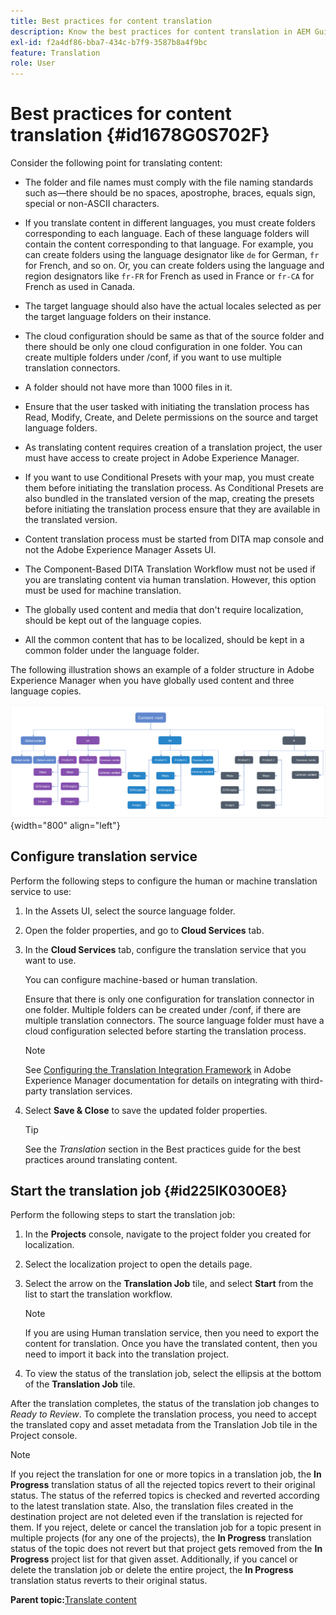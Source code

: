 ```yaml
---
title: Best practices for content translation
description: Know the best practices for content translation in AEM Guides. Learn how to configure the translation service, create a new translation project, and start the translation job.
exl-id: f2a4df86-bba7-434c-b7f9-3587b8a4f9bc
feature: Translation
role: User
---
```

# Best practices for content translation {#id1678G0S702F}

Consider the following point for translating content:

-   The folder and file names must comply with the file naming standards such as—there should be no spaces, apostrophe, braces, equals sign, special or non-ASCII characters.

-   If you translate content in different languages, you must create folders corresponding to each language. Each of these language folders will contain the content corresponding to that language. For example, you can create folders using the language designator like `de` for German, `fr` for French, and so on. Or, you can create folders using the language and region designators like `fr-FR` for French as used in France or `fr-CA` for French as used in Canada.
-   The target language should also have the actual locales selected as per the target language folders on their instance.
-   The cloud configuration should be same as that of the source folder and there should be only one cloud configuration in one folder. You can create multiple folders under /conf, if you want to use multiple translation connectors.
-   A folder should not have more than 1000 files in it.
-   Ensure that the user tasked with initiating the translation process has Read, Modify, Create, and Delete permissions on the source and target language folders.
-   As translating content requires creation of a translation project, the user must have access to create project in Adobe Experience Manager.
-   If you want to use Conditional Presets with your map, you must create them before initiating the translation process. As Conditional Presets are also bundled in the translated version of the map, creating the presets before initiating the translation process ensure that they are available in the translated version.
-   Content translation process must be started from DITA map console and not the Adobe Experience Manager Assets UI.
-   The Component-Based DITA Translation Workflow must not be used if you are translating content via human translation. However, this option must be used for machine translation.
-   The globally used content and media that don't require localization, should be kept out of the language copies.
-   All the common content that has to be localized, should be kept in a common folder under the language folder.

The following illustration shows an example of a folder structure in Adobe Experience Manager when you have globally used content and three language copies.

![](images/aem-directory_structure.png){width="800" align="left"}

## Configure translation service 

Perform the following steps to configure the human or machine translation service to use:

1.  In the Assets UI, select the source language folder.

1.  Open the folder properties, and go to **Cloud Services** tab.

1.  In the **Cloud Services** tab, configure the translation service that you want to use.

    You can configure machine-based or human translation.

    Ensure that there is only one configuration for translation connector in one folder. Multiple folders can be created under /conf, if there are multiple translation connectors. The source language folder must have a cloud configuration selected before starting the translation process.

    >[!NOTE]
    >
    > See [Configuring the Translation Integration Framework](https://experienceleague.adobe.com/docs/experience-manager-cloud-service/sites/administering/reusing-content/translation/integration-framework.html?lang=en) in Adobe Experience Manager documentation for details on integrating with third-party translation services.

1.  Select **Save & Close** to save the updated folder properties.


    >[!TIP]
    >
    > See the *Translation* section in the Best practices guide for the best practices around translating content.

<!--## Create a new translation project 

Perform the following steps to create a translation project:

>[!NOTE]
>
> Before performing steps in this procedure, ensure that you have created the required language root and target folders as described in the [Best practices for content translation](#id1678G0S702F).

1.  In the Assets UI, click on the DITA map file.

1.  Click the **Translation** tab.

1.  From the **Target Languages** list, select the locale to which you want to translate your project and click **Done**.

    A Summary and Details of topics and associated assets is shown.

    >[!IMPORTANT]
    >
    > The **Target Languages** show only those languages for which a language folder is created parallel to the source language. A language folder created at any other level, such as one level down from the source language folder is also not shown. Ensure that you create all your target language folders at the same level as your source language folder.

1.  Select the topics that you want to send for translation.

    You can also use the following topic filtering options:

    >[!NOTE]
    >
    > After applying the required filter, click **Done** in the Filter panel to filter topics based on your selection.

    -   **Translation Status**: Choose to filter topics based on their translation status. The available options are: Out of Sync, Missing Copy, In Progress, and In Sync.
    -   **Search**: Enter one or multiple terms to search in the topic titles.
    -   **Source Type**: Choose to filter topics based on their file types. The available options are: All, DITA, DITA Map, Resource.
    -   **Source Version Modified After**: Choose to filter topic based on their modification date and time. All topics modified after the specified date and time are shown in the list.
    -   **Baseline**: Click Use Baseline and choose a baseline created on the map. All files that are a part of the selected Baseline are shown in the Translation page. You can choose the desired files from the baseline and proceed with the translation process. Once your content is translated, you can export the translated Baseline. For more details about exporting the translated Baseline, see [Export translated Baseline](generate-output-use-baseline-for-publishing.md#id196SE600GHS).
1.  Click **Create/Update Language Copies** at the bottom of the Filter panel.

1.  From the **Project** list, select **Create a New Translation Project**.

    >[!NOTE]
    >
    > If you already have a translation project, you can add topics to that project. Select **Add to Existing Translation Project** option from the **Project** list and choose a project from the **Existing Translation Project** list.

1.  In the **Project Title** field, enter a title for the project.

1.  Select the **Include DITA Map** option to send the map for translation.
1.  Click **Start** to create a new translation project.

    A new translation project is created with the selected version of the topics. At this time, a pop-up message is displayed confirming that the translation project has been created. Once all target language copies are available in the translation project, you get a notification in the Inbox. Once the target language copies area available in the translation project, you can then go ahead and start the translation job.

    ![](images/status-translation-uuid.png){width="800" align="left"}


The Translation tab has following sections:

-   **Summary**: Shows the number of referenced topics and source language along with its code.
-   **Details**: Shows the topic title, type of topic, language code of the topic, source language, version of the source topic, label added to the topic, and translation status.-->




## Start the translation job {#id225IK030OE8}

Perform the following steps to start the translation job:

1.  In the **Projects** console, navigate to the project folder you created for localization.

1.  Select the localization project to open the details page.

1.  Select the arrow on the **Translation Job** tile, and select **Start** from the list to start the translation workflow.

    >[!NOTE]
    >
    > If you are using Human translation service, then you need to export the content for translation. Once you have the translated content, then you need to import it back into the translation project.

1.  To view the status of the translation job, select the ellipsis at the bottom of the **Translation Job** tile.


After the translation completes, the status of the translation job changes to *Ready to Review*. To complete the translation process, you need to accept the translated copy and asset metadata from the Translation Job tile in the Project console.

>[!NOTE]
>
> If you reject the translation for one or more topics in a translation job, the **In Progress** translation status of all the rejected topics revert to their original status. The status of the referred topics is checked and reverted according to the latest translation state. Also, the translation files created in the destination project are not deleted even if the translation is rejected for them.
>If you reject, delete or cancel the translation job for a topic present in multiple projects (for any one of the projects), the **In Progress** translation status of the topic does not revert but that project gets removed from the **In Progress** project list for that given asset. 
>Additionally, if you cancel or delete the translation job or delete the entire project, the **In Progress** translation status reverts to their original status.

**Parent topic:**[Translate content](translation.md)

